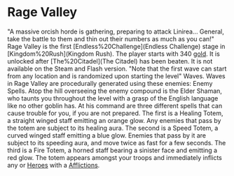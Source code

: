 # Rage Valley

 "A massive orcish horde is gathering, preparing to attack Linirea... General, take the battle to them and thin out their numbers as much as you can!"
Rage Valley is the first [Endless%20Challenge](Endless Challenge) stage in [Kingdom%20Rush](Kingdom Rush). The player starts with 340 [gold](gold). It is unlocked after [The%20Citadel](The Citadel) has been beaten. It is not available on the Steam and Flash version.
 "Note that the first wave can start from any location and is randomized upon starting the level"
Waves.
Waves in Rage Valley are procedurally generated using these enemies:
Enemy Spells.
Atop the hill overseeing the enemy compound is the Elder Shaman, who taunts you throughout the level with a grasp of the English language like no other goblin has. At his command are three different spells that can cause trouble for you, if you are not prepared.
 The first is a Healing Totem, a straight winged staff emitting an orange glow. Any enemies that pass by the totem are subject to its healing aura.
 The second is a Speed Totem, a curved winged staff emitting a blue glow. Enemies that pass by it are subject to its speeding aura, and move twice as fast for a few seconds.
 The third is a Fire Totem, a horned staff bearing a sinister face and emitting a red glow. The totem appears amongst your troops and immediately inflicts any or [Heroes](Heroes) with a [Afflictions](burn).